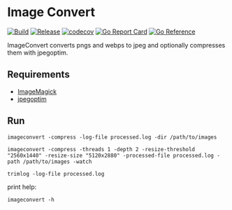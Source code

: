 # Image Convert

[![Build](https://github.com/kmulvey/imageconvert/actions/workflows/build.yml/badge.svg)](https://github.com/kmulvey/imageconvert/actions/workflows/build.yml) [![Release](https://github.com/kmulvey/imageconvert/actions/workflows/release.yml/badge.svg)](https://github.com/kmulvey/imageconvert/actions/workflows/release.yml) [![codecov](https://codecov.io/gh/kmulvey/imageconvert/branch/main/graph/badge.svg?token=XpJ5kCJzsn)](https://codecov.io/gh/kmulvey/imageconvert) [![Go Report Card](https://goreportcard.com/badge/github.com/kmulvey/imageconvert)](https://goreportcard.com/report/github.com/kmulvey/imageconvert) [![Go Reference](https://pkg.go.dev/badge/github.com/kmulvey/imageconvert/v2.svg)](https://pkg.go.dev/github.com/kmulvey/imageconvert/v2)

ImageConvert converts pngs and webps to jpeg and optionally compresses them with jpegoptim. 

## Requirements
- [ImageMagick](https://imagemagick.org/)
- [jpegoptim](https://github.com/tjko/jpegoptim)

## Run
```
imageconvert -compress -log-file processed.log -dir /path/to/images
```
```
imageconvert -compress -threads 1 -depth 2 -resize-threshold "2560x1440" -resize-size "5120x2880" -processed-file processed.log -path /path/to/images -watch
```
```
trimlog -log-file processed.log
```

print help:

`imageconvert -h`

